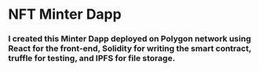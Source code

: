 # NFT Minter Dapp
### I created this Minter Dapp deployed on Polygon network using React for the front-end, Solidity for writing the smart contract, truffle for testing, and IPFS for file storage.
